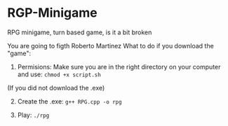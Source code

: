 # RGP-Minigame
RPG minigame, turn based game, is it a bit broken

You are going to figth Roberto Martinez
What to do if you download the "game":

1. Permisions: Make sure you are in the right directory on your computer and use: ``chmod +x script.sh``

(If you did not download the .exe)

2. Create the .exe: ``g++ RPG.cpp -o rpg``

3. Play: ``./rpg``
